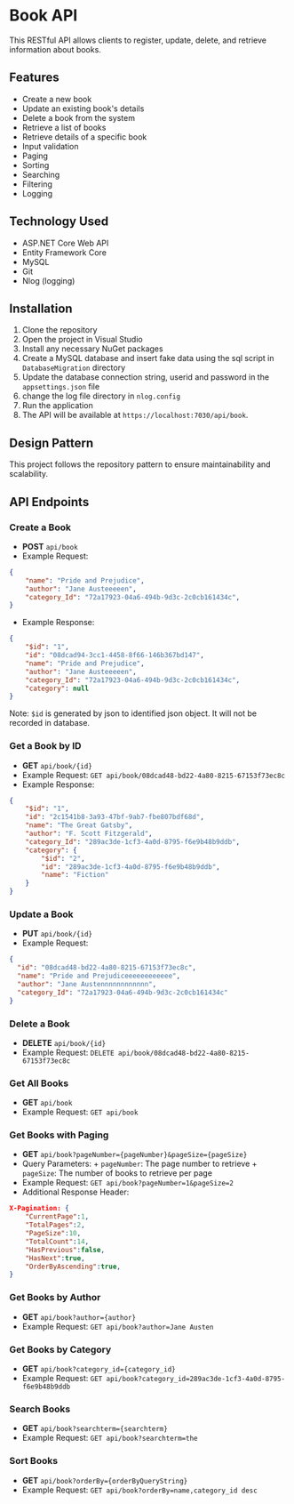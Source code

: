 # Book API
This RESTful API allows clients to register, update, delete, and retrieve information about books.

## Features
- Create a new book
- Update an existing book's details
- Delete a book from the system
- Retrieve a list of books
- Retrieve details of a specific book
- Input validation
- Paging
- Sorting
- Searching
- Filtering
- Logging

## Technology Used
- ASP.NET Core Web API
- Entity Framework Core
- MySQL 
- Git
- Nlog (logging)

## Installation
1. Clone the repository
2. Open the project in Visual Studio
3. Install any necessary NuGet packages
4. Create a MySQL database and insert fake data using the sql script in `DatabaseMigration` directory
5. Update the database connection string, userid and password in the `appsettings.json` file
6. change the log file directory in `nlog.config`
7. Run the application
8. The API will be available at `https://localhost:7030/api/book`.

## Design Pattern
This project follows the repository pattern to ensure maintainability and scalability.

## API Endpoints

### Create a Book

* **POST** `api/book`
* Example Request: 
```json
{
    "name": "Pride and Prejudice",
    "author": "Jane Austeeeeen",
    "category_Id": "72a17923-04a6-494b-9d3c-2c0cb161434c",
}
``` 
* Example Response:
```json
{
    "$id": "1",
    "id": "08dcad94-3cc1-4458-8f66-146b367bd147",
    "name": "Pride and Prejudice",
    "author": "Jane Austeeeeen",
    "category_Id": "72a17923-04a6-494b-9d3c-2c0cb161434c",
    "category": null
}
```

Note: `$id` is generated by json to identified json object. It will not be recorded in database.

### Get a Book by ID

* **GET** `api/book/{id}`
* Example Request: `GET api/book/08dcad48-bd22-4a80-8215-67153f73ec8c`
* Example Response: 
```json
{
    "$id": "1",
    "id": "2c1541b8-3a93-47bf-9ab7-fbe807bdf68d",
    "name": "The Great Gatsby",
    "author": "F. Scott Fitzgerald",
    "category_Id": "289ac3de-1cf3-4a0d-8795-f6e9b48b9ddb",
    "category": {
        "$id": "2",
        "id": "289ac3de-1cf3-4a0d-8795-f6e9b48b9ddb",
        "name": "Fiction"
    }
}
``` 

### Update a Book

* **PUT** `api/book/{id}`
* Example Request:
```json
{
  "id": "08dcad48-bd22-4a80-8215-67153f73ec8c",
  "name": "Pride and Prejudiceeeeeeeeeeee",
  "author": "Jane Austennnnnnnnnnnn",
  "category_Id": "72a17923-04a6-494b-9d3c-2c0cb161434c"
}
``` 

### Delete a Book

* **DELETE** `api/book/{id}`
* Example Request: `DELETE api/book/08dcad48-bd22-4a80-8215-67153f73ec8c`

### Get All Books

* **GET** `api/book`
* Example Request: `GET api/book`

### Get Books with Paging

* **GET** `api/book?pageNumber={pageNumber}&pageSize={pageSize}`
* Query Parameters:
        + `pageNumber`: The page number to retrieve
        + `pageSize`: The number of books to retrieve per page
* Example Request: `GET api/book?pageNumber=1&pageSize=2`
* Additional Response Header: 
```json
X-Pagination: {
    "CurrentPage":1,
    "TotalPages":2,
    "PageSize":10,
    "TotalCount":14,
    "HasPrevious":false,
    "HasNext":true,
    "OrderByAscending":true,
}
```

### Get Books by Author

* **GET** `api/book?author={author}`
* Example Request: `GET api/book?author=Jane Austen`

### Get Books by Category

* **GET** `api/book?category_id={category_id}`
* Example Request: `GET api/book?category_id=289ac3de-1cf3-4a0d-8795-f6e9b48b9ddb`

### Search Books

* **GET** `api/book?searchterm={searchterm}`
* Example Request: `GET api/book?searchterm=the`

### Sort Books

* **GET** `api/book?orderBy={orderByQueryString}`
* Example Request: `GET api/book?orderBy=name,category_id desc`

